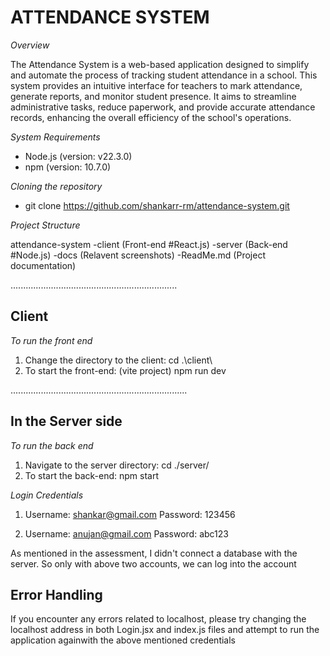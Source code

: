 # ATTENDANCE SYSTEM

*Overview*

The Attendance System is a web-based application designed to simplify and automate the process of tracking student attendance in a school. This system provides an intuitive interface for teachers to mark attendance, generate reports, and monitor student presence. It aims to streamline administrative tasks, reduce paperwork, and provide accurate attendance records, enhancing the overall efficiency of the school's operations.


*System Requirements*

- Node.js (version: v22.3.0)
- npm (version: 10.7.0)

*Cloning the repository*

- git clone https://github.com/shankarr-rm/attendance-system.git


*Project Structure*

attendance-system
  -client               (Front-end #React.js)
  -server               (Back-end #Node.js)
  -docs                 (Relavent screenshots)
  -ReadMe.md            (Project documentation)


..................................................................

## Client

*To run the front end*

1. Change the directory to the client:
            cd .\client\
2. To start the front-end: (vite project)
            npm run dev


......................................................................

## In the Server side

*To run the back end*

1. Navigate to the server directory:
            cd ./server/
2. To start the back-end:
            npm start


*Login Credentials*

1. Username: shankar@gmail.com
   Password: 123456

2. Username: anujan@gmail.com
   Password: abc123

As mentioned in the assessment, I didn't connect a database with the server. So only with above two accounts,
we can log into the account

## Error Handling
If you encounter any errors related to localhost, please try changing the localhost address in both Login.jsx and index.js files and attempt to run the application againwith the above mentioned credentials